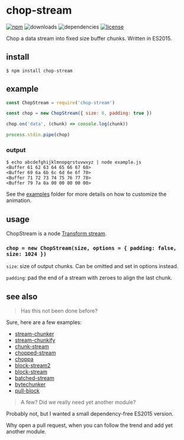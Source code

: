 # chop-stream
[![npm](https://img.shields.io/npm/v/chop-stream.svg)](https://npm.im/chop-stream)
![downloads](https://img.shields.io/npm/dt/chop-stream.svg)
![dependencies](https://img.shields.io/:dependencies-none-green.svg)
[![license](https://img.shields.io/:license-MIT-blue.svg)](https://mvr.mit-license.org)

Chop a data stream into fixed size buffer chunks.
Written in ES2015.

## install
```shell
$ npm install chop-stream
```

## example
```javascript
const ChopStream = require('chop-stream')

const chop = new ChopStream({ size: 8, padding: true })

chop.on('data', (chunk) => console.log(chunk))

process.stdin.pipe(chop)
```

### output

```shell
$ echo abcdefghijklmnopqrstuvwxyz | node example.js    
<Buffer 61 62 63 64 65 66 67 68>
<Buffer 69 6a 6b 6c 6d 6e 6f 70>
<Buffer 71 72 73 74 75 76 77 78>
<Buffer 79 7a 0a 00 00 00 00 00>
```

See the [examples](examples) folder for more details on how to customize the animation.

## usage
ChopStream is a node [Transform stream](https://nodejs.org/api/stream.html#stream_class_stream_transform).

### `chop = new ChopStream(size, options = { padding: false, size: 1024 })`

`size`: size of output chunks. Can be omitted and set in options instead.

`padding`: pad the end of a stream with zeroes to align the last chunk.

## see also
> Has this not been done before?

Sure, here are a few examples:

- [stream-chunker](https://npm.im/stream-chunker)
- [stream-chunkify](https://npm.im/stream-chunkify)
- [chunk-stream](https://npm.im/chunk-stream)
- [chopped-stream](https://npm.im/chopped-stream)
- [choppa](https://npm.im/choppa)
- [block-stream2](https://npm.im/block-stream2)
- [block-stream](https://npm.im/block-stream)
- [batched-stream](https://npm.im/batched-stream)
- [bytechunker](https://npm.im/bytechunker)
- [pull-block](https://npm.im/pull-block)

> A few? Did we really need yet another module?

Probably not, but I wanted a small dependency-free ES2015 version.

Why open a pull request, when you can follow the trend and add yet another module.
